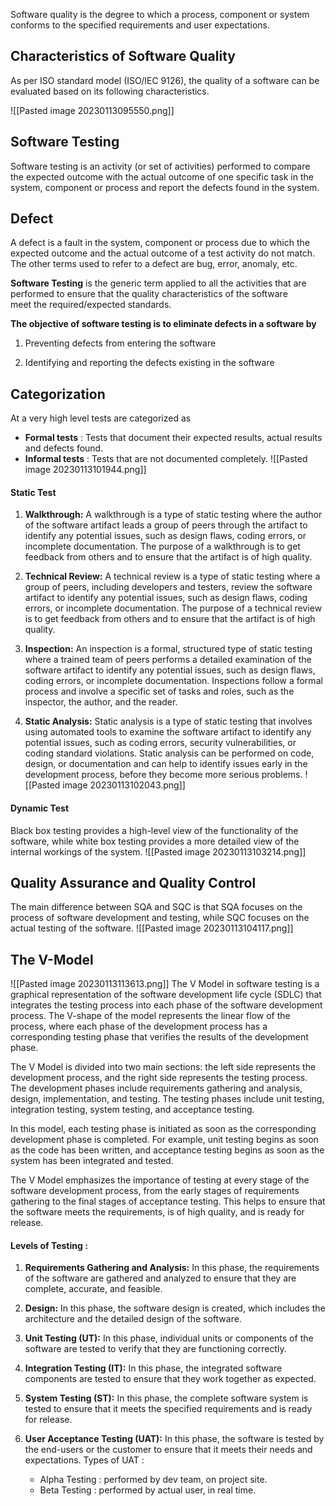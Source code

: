 Software quality is the degree to which a process, component or system conforms to the specified requirements and user expectations.

## Characteristics of Software Quality

As per ISO standard model (ISO/IEC 9126), the quality of a software can be evaluated based on its following characteristics.

![[Pasted image 20230113095550.png]]

## Software Testing

Software testing is an activity (or set of activities) performed to compare the expected outcome with the actual outcome of one specific task in the system, component or process and report the defects found in the system.

## Defect

A defect is a fault in the system, component or process due to which the expected outcome and the actual outcome of a test activity do not match.  
The other terms used to refer to a defect are bug, error, anomaly, etc.

**Software Testing** is the generic term applied to all the activities that are performed to ensure that the quality characteristics of the software meet the required/expected standards. 

**The objective of software testing is to eliminate defects in a software by**

1.  Preventing defects from entering the software
    
2.  Identifying and reporting the defects existing in the software

## Categorization

At a very high level tests are categorized as

-   **Formal tests** : Tests that document their expected results, actual results and defects found.
-   **Informal tests** : Tests that are not documented completely.
![[Pasted image 20230113101944.png]]

#### Static Test

1.  **Walkthrough:** A walkthrough is a type of static testing where the author of the software artifact leads a group of peers through the artifact to identify any potential issues, such as design flaws, coding errors, or incomplete documentation. The purpose of a walkthrough is to get feedback from others and to ensure that the artifact is of high quality.
    
2.  **Technical Review:** A technical review is a type of static testing where a group of peers, including developers and testers, review the software artifact to identify any potential issues, such as design flaws, coding errors, or incomplete documentation. The purpose of a technical review is to get feedback from others and to ensure that the artifact is of high quality.
    
3.  **Inspection:** An inspection is a formal, structured type of static testing where a trained team of peers performs a detailed examination of the software artifact to identify any potential issues, such as design flaws, coding errors, or incomplete documentation. Inspections follow a formal process and involve a specific set of tasks and roles, such as the inspector, the author, and the reader.
    
4.  **Static Analysis:** Static analysis is a type of static testing that involves using automated tools to examine the software artifact to identify any potential issues, such as coding errors, security vulnerabilities, or coding standard violations. Static analysis can be performed on code, design, or documentation and can help to identify issues early in the development process, before they become more serious problems.
![[Pasted image 20230113102043.png]]

#### Dynamic Test
Black box testing provides a high-level view of the functionality of the software, while white box testing provides a more detailed view of the internal workings of the system.
![[Pasted image 20230113103214.png]]

## Quality Assurance and Quality Control

The main difference between SQA and SQC is that SQA focuses on the process of software development and testing, while SQC focuses on the actual testing of the software.
![[Pasted image 20230113104117.png]]

## The V-Model

![[Pasted image 20230113113613.png]]
The V Model in software testing is a graphical representation of the software development life cycle (SDLC) that integrates the testing process into each phase of the software development process. The V-shape of the model represents the linear flow of the process, where each phase of the development process has a corresponding testing phase that verifies the results of the development phase.

The V Model is divided into two main sections: the left side represents the development process, and the right side represents the testing process. The development phases include requirements gathering and analysis, design, implementation, and testing. The testing phases include unit testing, integration testing, system testing, and acceptance testing.

In this model, each testing phase is initiated as soon as the corresponding development phase is completed. For example, unit testing begins as soon as the code has been written, and acceptance testing begins as soon as the system has been integrated and tested.

The V Model emphasizes the importance of testing at every stage of the software development process, from the early stages of requirements gathering to the final stages of acceptance testing. This helps to ensure that the software meets the requirements, is of high quality, and is ready for release.

#### Levels of Testing :

1.  **Requirements Gathering and Analysis:** In this phase, the requirements of the software are gathered and analyzed to ensure that they are complete, accurate, and feasible.
    
2.  **Design:** In this phase, the software design is created, which includes the architecture and the detailed design of the software.
    
3.  **Unit Testing (UT):** In this phase, individual units or components of the software are tested to verify that they are functioning correctly.
    
4.  **Integration Testing (IT):** In this phase, the integrated software components are tested to ensure that they work together as expected.
    
5.  **System Testing (ST):** In this phase, the complete software system is tested to ensure that it meets the specified requirements and is ready for release.
    
6. **User Acceptance Testing (UAT):** In this phase, the software is tested by the end-users or the customer to ensure that it meets their needs and expectations.
	Types of UAT :
	- Alpha Testing : performed by dev team, on project site.
	- Beta Testing : performed by actual user, in real time.
